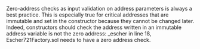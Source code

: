 Zero-address checks as input validation on address parameters is always a best practice. This is especially true for critical addresses that are immutable and set in the constructor because they cannot be changed later. Indeed, constructors should check the address written in an immutable address variable is not the zero address:
_escher in line 18, Escher721Factory.sol needs to have a zero address check. 